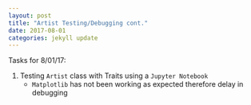 ```yaml
---
layout: post
title: "Artist Testing/Debugging cont."
date: 2017-08-01
categories: jekyll update
---
```


Tasks for 8/01/17:
1. Testing `Artist` class with Traits using a `Jupyter Notebook`
    * `Matplotlib` has not been working as expected therefore delay in debugging
